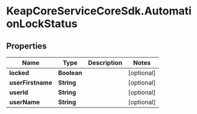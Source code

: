 # KeapCoreServiceCoreSdk.AutomationLockStatus

## Properties

Name | Type | Description | Notes
------------ | ------------- | ------------- | -------------
**locked** | **Boolean** |  | [optional] 
**userFirstname** | **String** |  | [optional] 
**userId** | **String** |  | [optional] 
**userName** | **String** |  | [optional] 



